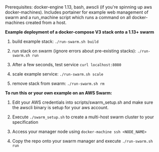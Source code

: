 Prerequisites: docker-engine 1.13, bash, awscli (if you're spinning up aws docker-machines). Includes portainer for example web management of swarm and a run_machine script which runs a command on all docker-machines created from a host. 

**Example deployment of a docker-compose V3 stack onto a 1.13+ swarm**

1. build example stack: ```./run-swarm.sh build```

1. run stack on swarm (ignore errors about pre-existing stacks): ```./run-swarm.sh run```

1. After a few seconds, test service ```curl localhost:8080```

1. scale example service: ```./run-swarm.sh scale```

1. remove stack from swarm: ```./run-swarm.sh rm```


**To run this or your own example on an AWS Swarm:**

1. Edit your AWS credentials into scripts/swarm_setup.sh and make sure the awscli binary is setup for your aws account. 

1. Execute ```./swarm_setup.sh``` to create a multi-host swarm cluster to your specification

1. Access your manager node using ```docker-machine ssh <NODE_NAME>``` 

1. Copy the repo onto your swarm manager and execute ```./run-swarm.sh run```
